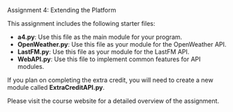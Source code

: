Assignment 4: Extending the Platform

This assignment includes the following starter files:

* __a4.py__: Use this file as the main module for your program.
* __OpenWeather.py__: Use this file as your module for the OpenWeather API.
* __LastFM.py__: Use this file as your module for the LastFM API.
* __WebAPI.py__: Use this file to implement common features for API modules.

If you plan on completing the extra credit, you will need to create a new module called __ExtraCreditAPI.py__.

Please visit the course website for a detailed overview of the assignment.
